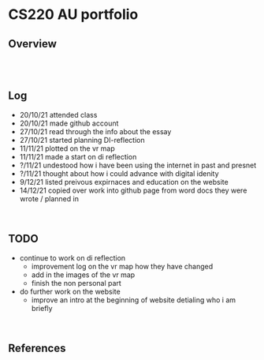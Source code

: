 # CS220 AU portfolio
## Overview

<br> 


<br>

## Log
* 20/10/21 attended class <br>
* 20/10/21 made github account <br>
* 27/10/21 read through the info about the essay <br>
* 27/10/21 started planning DI-reflection
* 11/11/21 plotted on the vr map
* 11/11/21 made a start on di reflection
* ?/11/21 undestood how i have been using the internet in past and presnet
* ?/11/21 thought about how i could advance with digital idenity
* 9/12/21 listed preivous expirnaces and education on the website
* 14/12/21 copied over work into github page from word docs they were wrote / planned in
<br>

## TODO

* continue to work on di reflection
  * improvement log on the vr map how they have changed
  * add in the images of the vr map
  * finish the non personal part
* do further work on the website
  * improve an intro at the beginning of website detialing who i am briefly
<br>


## References

